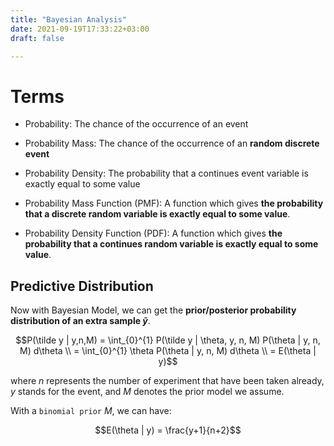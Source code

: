 ```yaml
---
title: "Bayesian Analysis"
date: 2021-09-19T17:33:22+03:00
draft: false

---
```


# Terms

- Probability: The chance of the occurrence of an event
- Probability Mass: The chance of the occurrence of an **random discrete event**
- Probability Density: The probability that a continues event variable is exactly equal to some value  

- Probability Mass Function (PMF): A function which gives **the probability that a discrete random variable is exactly equal to some value**.

- Probability Density Function (PDF): A function which gives **the probability that a continues random variable is exactly equal to some value**.



## Predictive Distribution

Now with Bayesian Model, we can get the **prior/posterior probability distribution of an extra sample $\tilde y$**.

$$P(\tilde y | y,n,M) = \int_{0}^{1} P(\tilde y | \theta, y, n, M) P(\theta | y, n, M) d\theta \\ = \int_{0}^{1} \theta P(\theta | y, n, M) d\theta \\ = E(\theta | y)$$

where $n$ represents the number of experiment that have been taken already, $y$ stands for the event, and $M$ denotes the prior model we assume.

With a `binomial prior` $M$, we can have:

$$E(\theta | y) = \frac{y+1}{n+2}$$

